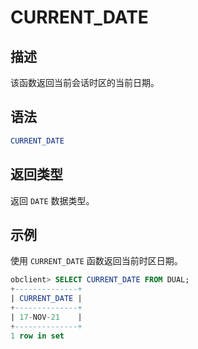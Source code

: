 # CURRENT_DATE

## 描述

该函数返回当前会话时区的当前日期。

## 语法

```sql
CURRENT_DATE
```

## 返回类型

返回 `DATE` 数据类型。

## 示例

使用 `CURRENT_DATE` 函数返回当前时区日期。

```sql
obclient> SELECT CURRENT_DATE FROM DUAL;
+--------------+
| CURRENT_DATE |
+--------------+
| 17-NOV-21    |
+--------------+
1 row in set
```
